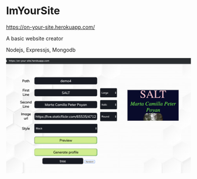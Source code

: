 # ImYourSite

https://on-your-site.herokuapp.com/

A basic website creator

Nodejs, Expressjs, Mongodb

<img src='imyoursite.png' width=600px>
